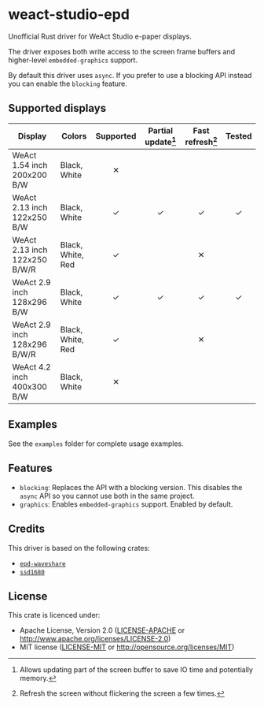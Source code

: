 # weact-studio-epd

Unofficial Rust driver for WeAct Studio e-paper displays.

The driver exposes both write access to the screen frame buffers and higher-level `embedded-graphics` support.

By default this driver uses `async`. If you prefer to use a blocking API instead you can enable the `blocking` feature.

## Supported displays

| Display | Colors | Supported | Partial update[^1] | Fast refresh[^2] | Tested |
|---|---|:---:|:---:|:---:|:---:|
| WeAct 1.54 inch 200x200 B/W | Black, White | ✕ |  |  |  |
| WeAct 2.13 inch 122x250 B/W | Black, White | ✓ | ✓ | ✓ | ✓ |
| WeAct 2.13 inch 122x250 B/W/R | Black, White, Red | ✓ |  | ✕ |  |
| WeAct 2.9 inch 128x296 B/W | Black, White | ✓ | ✓ | ✓ | ✓ |
| WeAct 2.9 inch 128x296 B/W/R | Black, White, Red | ✓ |  | ✕ |  |
| WeAct 4.2 inch 400x300 B/W | Black, White | ✕ |  |  |  |

[^1]: Allows updating part of the screen buffer to save IO time and potentially memory.

[^2]: Refresh the screen without flickering the screen a few times.

## Examples

See the `examples` folder for complete usage examples.

## Features

- `blocking`: Replaces the API with a blocking version. This disables the `async` API so you cannot use both in the same project.
- `graphics`: Enables `embedded-graphics` support. Enabled by default.

## Credits

This driver is based on the following crates:

- [`epd-waveshare`](https://crates.io/crates/epd-waveshare)
- [`ssd1680`](https://crates.io/crates/ssd1680)

## License

This crate is licenced under:

- Apache License, Version 2.0 ([LICENSE-APACHE](LICENSE-APACHE) or <http://www.apache.org/licenses/LICENSE-2.0>)
- MIT license ([LICENSE-MIT](LICENSE-MIT) or <http://opensource.org/licenses/MIT>)
